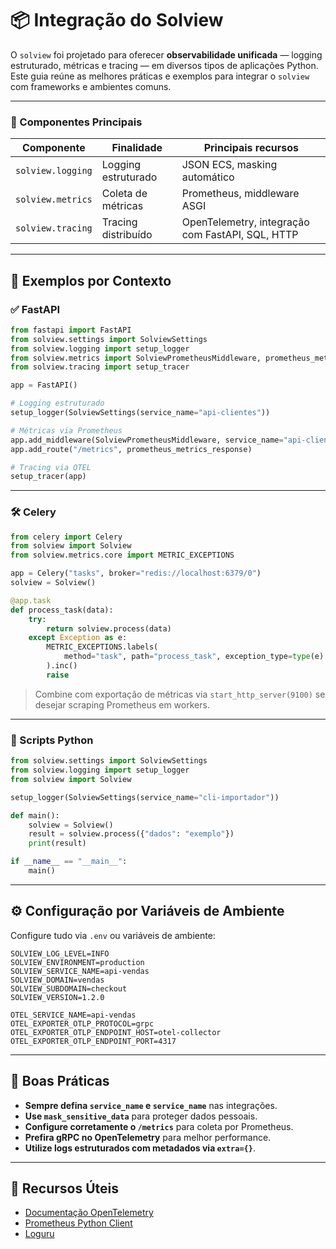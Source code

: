 # 📦 Integração do Solview

O `solview` foi projetado para oferecer **observabilidade unificada** — logging estruturado, métricas e tracing — em diversos tipos de aplicações Python. Este guia reúne as melhores práticas e exemplos para integrar o `solview` com frameworks e ambientes comuns.

---

### 🧩 Componentes Principais

| Componente | Finalidade | Principais recursos |
|-----------|------------|---------------------|
| `solview.logging` | Logging estruturado | JSON ECS, masking automático |
| `solview.metrics` | Coleta de métricas | Prometheus, middleware ASGI |
| `solview.tracing` | Tracing distribuído | OpenTelemetry, integração com FastAPI, SQL, HTTP |

---

## 🚀 Exemplos por Contexto

### ✅ FastAPI

```python
from fastapi import FastAPI
from solview.settings import SolviewSettings
from solview.logging import setup_logger
from solview.metrics import SolviewPrometheusMiddleware, prometheus_metrics_response
from solview.tracing import setup_tracer

app = FastAPI()

# Logging estruturado
setup_logger(SolviewSettings(service_name="api-clientes"))

# Métricas via Prometheus
app.add_middleware(SolviewPrometheusMiddleware, service_name="api-clientes")
app.add_route("/metrics", prometheus_metrics_response)

# Tracing via OTEL
setup_tracer(app)
```

---

### 🛠️ Celery

```python
from celery import Celery
from solview import Solview
from solview.metrics.core import METRIC_EXCEPTIONS

app = Celery("tasks", broker="redis://localhost:6379/0")
solview = Solview()

@app.task
def process_task(data):
    try:
        return solview.process(data)
    except Exception as e:
        METRIC_EXCEPTIONS.labels(
            method="task", path="process_task", exception_type=type(e).__name__, service_name="worker-tasks"
        ).inc()
        raise
```

> Combine com exportação de métricas via `start_http_server(9100)` se desejar scraping Prometheus em workers.

---

### 🐍 Scripts Python

```python
from solview.settings import SolviewSettings
from solview.logging import setup_logger
from solview import Solview

setup_logger(SolviewSettings(service_name="cli-importador"))

def main():
    solview = Solview()
    result = solview.process({"dados": "exemplo"})
    print(result)

if __name__ == "__main__":
    main()
```

---

## ⚙️ Configuração por Variáveis de Ambiente

Configure tudo via `.env` ou variáveis de ambiente:

```env
SOLVIEW_LOG_LEVEL=INFO
SOLVIEW_ENVIRONMENT=production
SOLVIEW_SERVICE_NAME=api-vendas
SOLVIEW_DOMAIN=vendas
SOLVIEW_SUBDOMAIN=checkout
SOLVIEW_VERSION=1.2.0

OTEL_SERVICE_NAME=api-vendas
OTEL_EXPORTER_OTLP_PROTOCOL=grpc
OTEL_EXPORTER_OTLP_ENDPOINT_HOST=otel-collector
OTEL_EXPORTER_OTLP_ENDPOINT_PORT=4317
```

---

## 🧪 Boas Práticas

- **Sempre defina `service_name` e `service_name`** nas integrações.
- **Use `mask_sensitive_data`** para proteger dados pessoais.
- **Configure corretamente o `/metrics`** para coleta por Prometheus.
- **Prefira gRPC no OpenTelemetry** para melhor performance.
- **Utilize logs estruturados com metadados via `extra={}`**.

---

## 🔗 Recursos Úteis

- [Documentação OpenTelemetry](https://opentelemetry.io/docs/)
- [Prometheus Python Client](https://github.com/prometheus/client_python)
- [Loguru](https://github.com/Delgan/loguru)
